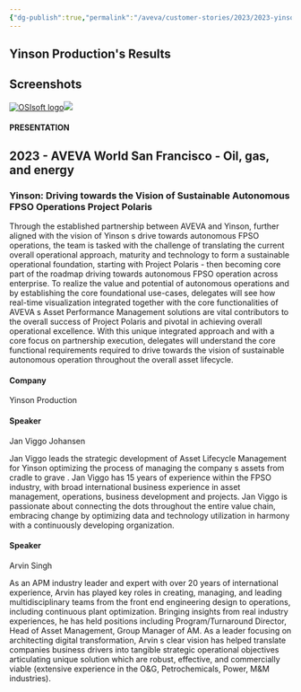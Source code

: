 ```yaml
---
{"dg-publish":true,"permalink":"/aveva/customer-stories/2023/2023-yinson-production-yinson-driving-towards-the-vision-of-sustainable-autonomous-fpso-operations-project-polaris-1/"}
---
```


## Yinson Production's Results

## Screenshots

[![OSIsoft logo](https://cdn.osisoft.com/images/logos/osisoft-transition-4c.svg)![](https://www.aveva.com/content/experience-fragments/aveva/en/site/header-2/master/_jcr_content/root/responsivegrid/globalheader/logo.coreimg.svg/1655394323761/header-logo.svg)](https://www.aveva.com/)

#### PRESENTATION

## 2023 - AVEVA World San Francisco - Oil, gas, and energy

### Yinson: Driving towards the Vision of Sustainable Autonomous FPSO Operations Project Polaris

Through the established partnership between AVEVA and Yinson, further aligned with the vision of Yinson s drive towards autonomous FPSO operations, the team is tasked with the challenge of translating the current overall operational approach, maturity and technology to form a sustainable operational foundation, starting with Project Polaris - then becoming core part of the roadmap driving towards autonomous FPSO operation across enterprise. To realize the value and potential of autonomous operations and by establishing the core foundational use-cases, delegates will see how real-time visualization integrated together with the core functionalities of AVEVA s Asset Performance Management solutions are vital contributors to the overall success of Project Polaris and pivotal in achieving overall operational excellence. With this unique integrated approach and with a core focus on partnership execution, delegates will understand the core functional requirements required to drive towards the vision of sustainable autonomous operation throughout the overall asset lifecycle.

#### Company

Yinson Production

#### Speaker

Jan Viggo Johansen

Jan Viggo leads the strategic development of Asset Lifecycle Management for Yinson optimizing the process of managing the company s assets from cradle to grave . Jan Viggo has 15 years of experience within the FPSO industry, with broad international business experience in asset management, operations, business development and projects. Jan Viggo is passionate about connecting the dots throughout the entire value chain, embracing change by optimizing data and technology utilization in harmony with a continuously developing organization.

#### Speaker

Arvin Singh

As an APM industry leader and expert with over 20 years of international experience, Arvin has played key roles in creating, managing, and leading multidisciplinary teams from the front end engineering design to operations, including continuous plant optimization. Bringing insights from real industry experiences, he has held positions including Program/Turnaround Director, Head of Asset Management, Group Manager of AM. As a leader focusing on architecting digital transformation, Arvin s clear vision has helped translate companies business drivers into tangible strategic operational objectives articulating unique solution which are robust, effective, and commercially viable (extensive experience in the O&G, Petrochemicals, Power, M&M industries).